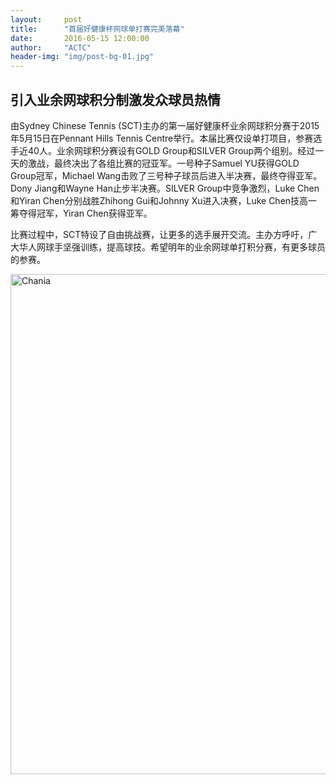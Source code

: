 ```yaml
---
layout:     post
title:      "首届好健康杯网球单打赛完美落幕"
date:       2016-05-15 12:00:00
author:     "ACTC"
header-img: "img/post-bg-01.jpg"
---
```

<h2>引入业余网球积分制激发众球员热情</h2>

<p>由Sydney Chinese Tennis (SCT)主办的第一届好健康杯业余网球积分赛于2015年5月15日在Pennant Hills Tennis Centre举行。本届比赛仅设单打项目，参赛选手近40人。业余网球积分赛设有GOLD Group和SILVER Group两个组别。经过一天的激战，最终决出了各组比赛的冠亚军。一号种子Samuel YU获得GOLD Group冠军，Michael Wang击败了三号种子球员后进入半决赛，最终夺得亚军。Dony Jiang和Wayne Han止步半决赛。SILVER Group中竞争激烈，Luke Chen和Yiran Chen分别战胜Zhihong Gui和Johnny Xu进入决赛，Luke Chen技高一筹夺得冠军，Yiran Chen获得亚军。</p>

<p>比赛过程中，SCT特设了自由挑战赛，让更多的选手展开交流。主办方呼吁，广大华人网球手坚强训练，提高球技。希望明年的业余网球单打积分赛，有更多球员的参赛。</p>

<img class="img-responsive" src="https://c3.staticflickr.com/9/8776/28229078690_b439d7242b_c.jpg" alt="Chania" width="800" />
